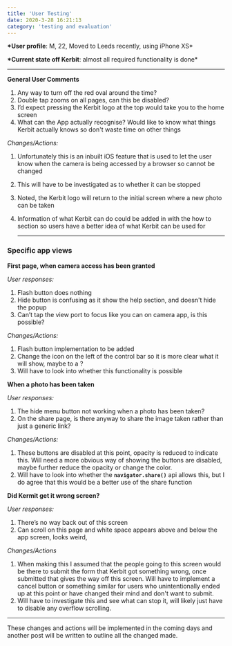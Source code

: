 ```yaml
---
title: 'User Testing'
date: 2020-3-28 16:21:13
category: 'testing and evaluation'
---
```


**\*User profile**: M, 22, Moved to Leeds recently, using iPhone XS\*

**\*Current state off Kerbit**: almost all required functionality is done\*

---

**General User Comments**

1.  Any way to turn off the red oval around the time?
2.  Double tap zooms on all pages, can this be disabled?
3.  I’d expect pressing the Kerbit logo at the top would take you to the home screen
4.  What can the App actually recognise? Would like to know what things Kerbit actually knows so don't waste time on other things

_Changes/Actions:_

1. Unfortunately this is an inbuilt iOS feature that is used to let the user know when the camera is being accessed by a browser so cannot be changed
2. This will have to be investigated as to whether it can be stopped
3. Noted, the Kerbit logo will return to the initial screen where a new photo can be taken
4. Information of what Kerbit can do could be added in with the how to section so users have a better idea of what Kerbit can be used for

   ***

### Specific app views

**First page, when camera access has been granted**

_User responses:_

1. Flash button does nothing
2. Hide button is confusing as it show the help section, and doesn't hide the popup
3. Can’t tap the view port to focus like you can on camera app, is this possible?

_Changes/Actions:_

1. Flash button implementation to be added
2. Change the icon on the left of the control bar so it is more clear what it will show, maybe to a ?
3. Will have to look into whether this functionality is possible

**When a photo has been taken**

_User responses:_

1. The hide menu button not working when a photo has been taken?
2. On the share page, is there anyway to share the image taken rather than just a generic link?

_Changes/Actions:_

1.  These buttons are disabled at this point, opacity is reduced to indicate this. Will need a more obvious way of showing the buttons are disabled, maybe further reduce the opacity or change the color.
2.  Will have to look into whether the **`navigator.share()`** api allows this, but I do agree that this would be a better use of the share function

**Did Kermit get it wrong screen?**

_User responses:_

1. There’s no way back out of this screen
2. Can scroll on this page and white space appears above and below the app screen, looks weird,

_Changes/Actions_

1.  When making this I assumed that the people going to this screen would be there to submit the form that Kerbit got something wrong, once submitted that gives the way off this screen. Will have to implement a cancel button or something similar for users who unintentionally ended up at this point or have changed their mind and don't want to submit.
2.  Will have to investigate this and see what can stop it, will likely just have to disable any overflow scrolling.

---

These changes and actions will be implemented in the coming days and another post will be written to outline all the changed made.
